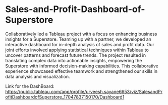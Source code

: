 # Sales-and-Profit-Dashboard-of-Superstore

Collaboratively led a Tableau project with a focus on enhancing business insights for a Superstore. Teaming up with a partner, we developed an interactive dashboard for in-depth analysis of sales and profit data. Our joint efforts involved applying statistical techniques within Tableau to uncover patterns and forecast future trends. The project resulted in translating complex data into actionable insights, empowering the Superstore with informed decision-making capabilities. This collaborative experience showcased effective teamwork and strengthened our skills in data analysis and visualization.

Link for the DashBoard: https://public.tableau.com/app/profile/urveesh.sayane6653/viz/SalesandProfitDashboardofSuperstore_17047837150170/Dashboard1
